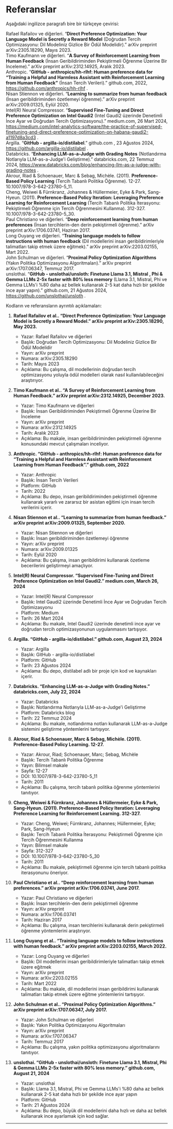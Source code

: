 # Referanslar

Aşağıdaki ingilizce paragrafı bire bir türkçeye çevirisi:

Rafael Rafailov ve diğerleri. “**Direct Preference Optimization: Your Language Model is Secretly a Reward Model** (Doğrudan Tercih Optimizasyonu: Dil Modeliniz Gizlice Bir Ödül Modelidir).” arXiv preprint arXiv:2305.18290, Mayıs 2023.  
Timo Kaufmann ve diğerleri. “**A Survey of Reinforcement Learning from Human Feedback** (İnsan Geribildiriminden Pekiştirmeli Öğrenme Üzerine Bir İnceleme).” arXiv preprint arXiv:2312.14925, Aralık 2023.  
Anthropic. “**GitHub - anthropics/hh-rlhf: Human preference data for “Training a Helpful and Harmless Assistant with Reinforcement Learning from Human Feedback”** (İnsan Tercih Verileri).” github.com, 2022, https://github.com/anthropics/hh-rlhf .  
Nisan Stiennon ve diğerleri. “**Learning to summarize from human feedback** (İnsan geribildiriminden özetlemeyi öğrenme).” arXiv preprint arXiv:2009.01325, Eylül 2020.  
Intel(R) Neural Compressor. “**Supervised Fine-Tuning and Direct Preference Optimization on Intel Gaudi2** (Intel Gaudi2 üzerinde Denetimli İnce Ayar ve Doğrudan Tercih Optimizasyonu).” medium.com, 26 Mart 2024, https://medium.com/intel-analytics-software/the-practice-of-supervised-finetuning-and-direct-preference-optimization-on-habana-gaudi2-a1197d8a3cd3 .  
Argilla. “**GitHub - argilla-io/distilabel**.” github.com , 23 Ağustos 2024, https://github.com/argilla-io/distilabel .  
Databricks. “**Enhancing LLM-as-a-Judge with Grading Notes** (Notlandırma Notlarıyla LLM-as-a-Judge'i Geliştirme).” databricks.com, 22 Temmuz 2024, https://www.databricks.com/blog/enhancing-llm-as-a-judge-with-grading-notes .  
Akrour, Riad & Schoenauer, Marc & Sebag, Michèle. (2011). **Preference-Based Policy Learning** (Tercih Tabanlı Politika Öğrenme). 12-27. 10.1007/978-3-642-23780-5_11.  
Cheng, Weiwei & Fürnkranz, Johannes & Hüllermeier, Eyke & Park, Sang-Hyeun. (2011). **Preference-Based Policy Iteration: Leveraging Preference Learning for Reinforcement Learning** (Tercih Tabanlı Politika İterasyonu: Pekiştirmeli Öğrenme için Tercih Öğrenmesini Kullanma). 312-327. 10.1007/978-3-642-23780-5_30.  
Paul Christiano ve diğerleri. “**Deep reinforcement learning from human preferences** (İnsan tercihlerin-den derin pekiştirmeli öğrenme).” arXiv preprint arXiv:1706.03741, Haziran 2017.  
Long Ouyang ve diğerleri. “**Training language models to follow instructions with human feedback** (Dil modellerini insan geribildirimleriyle talimatları takip etmek üzere eğitmek).” arXiv preprint arXiv:2203.02155, Mart 2022.  
John Schulman ve diğerleri. “**Proximal Policy Optimization Algorithms** (Yakın Politika Optimizasyonu Algoritmaları).” arXiv preprint arXiv:1707.06347, Temmuz 2017.  
unslothai. “**GitHub - unslothai/unsloth: Finetune Llama 3.1, Mistral , Phi & Gemma LLMs 2-5x faster with 80% less memory** (Llama 3.1, Mistral, Phi ve Gemma LLMs'i %80 daha az bellek kullanarak 2-5 kat daha hızlı bir şekilde ince ayar yapın).” github.com, 21 Ağustos 2024, https://github.com/unslothai/unsloth .

Kodların ve referansların ayrıntılı açıklamaları:

1. **Rafael Rafailov et al.. “Direct Preference Optimization: Your Language Model is Secretly a Reward Model.” arXiv preprint arXiv:2305.18290, May 2023.**
   - Yazar: Rafael Rafailov ve diğerleri
   - Başlık: Doğrudan Tercih Optimizasyonu: Dil Modeliniz Gizlice Bir Ödül Modelidir
   - Yayın: arXiv preprint
   - Numara: arXiv:2305.18290
   - Tarih: Mayıs 2023
   - Açıklama: Bu çalışma, dil modellerinin doğrudan tercih optimizasyonu yoluyla ödül modelleri olarak nasıl kullanılabileceğini araştırıyor.

2. **Timo Kaufmann et al.. “A Survey of Reinforcement Learning from Human Feedback.” arXiv preprint arXiv:2312.14925, December 2023.**
   - Yazar: Timo Kaufmann ve diğerleri
   - Başlık: İnsan Geribildiriminden Pekiştirmeli Öğrenme Üzerine Bir İnceleme
   - Yayın: arXiv preprint
   - Numara: arXiv:2312.14925
   - Tarih: Aralık 2023
   - Açıklama: Bu makale, insan geribildiriminden pekiştirmeli öğrenme konusundaki mevcut çalışmaları inceliyor.

3. **Anthropic. “GitHub - anthropics/hh-rlhf: Human preference data for “Training a Helpful and Harmless Assistant with Reinforcement Learning from Human Feedback”.” github.com, 2022**
   - Yazar: Anthropic
   - Başlık: İnsan Tercih Verileri
   - Platform: GitHub
   - Tarih: 2022
   - Açıklama: Bu depo, insan geribildiriminden pekiştirmeli öğrenme kullanarak yararlı ve zararsız bir asistan eğitimi için insan tercih verilerini içerir.

4. **Nisan Stiennon et al.. “Learning to summarize from human feedback.” arXiv preprint arXiv:2009.01325, September 2020.**
   - Yazar: Nisan Stiennon ve diğerleri
   - Başlık: İnsan geribildiriminden özetlemeyi öğrenme
   - Yayın: arXiv preprint
   - Numara: arXiv:2009.01325
   - Tarih: Eylül 2020
   - Açıklama: Bu çalışma, insan geribildirimi kullanarak özetleme becerilerini geliştirmeyi amaçlıyor.

5. **Intel(R) Neural Compressor. “Supervised Fine-Tuning and Direct Preference Optimization on Intel Gaudi2.” medium.com, March 26, 2024**
   - Yazar: Intel(R) Neural Compressor
   - Başlık: Intel Gaudi2 üzerinde Denetimli İnce Ayar ve Doğrudan Tercih Optimizasyonu
   - Platform: Medium
   - Tarih: 26 Mart 2024
   - Açıklama: Bu makale, Intel Gaudi2 üzerinde denetimli ince ayar ve doğrudan tercih optimizasyonunun uygulanmasını tartışıyor.

6. **Argilla. “GitHub - argilla-io/distilabel.” github.com, August 23, 2024**
   - Yazar: Argilla
   - Başlık: GitHub - argilla-io/distilabel
   - Platform: GitHub
   - Tarih: 23 Ağustos 2024
   - Açıklama: Bu depo, distilabel adlı bir proje için kod ve kaynakları içerir.

7. **Databricks. “Enhancing LLM-as-a-Judge with Grading Notes.” databricks.com, July 22, 2024**
   - Yazar: Databricks
   - Başlık: Notlandırma Notlarıyla LLM-as-a-Judge'i Geliştirme
   - Platform: Databricks blog
   - Tarih: 22 Temmuz 2024
   - Açıklama: Bu makale, notlandırma notları kullanarak LLM-as-a-Judge sistemini geliştirme yöntemlerini tartışıyor.

8. **Akrour, Riad & Schoenauer, Marc & Sebag, Michèle. (2011). Preference-Based Policy Learning. 12-27.**
   - Yazar: Akrour, Riad; Schoenauer, Marc; Sebag, Michèle
   - Başlık: Tercih Tabanlı Politika Öğrenme
   - Yayın: Bilimsel makale
   - Sayfa: 12-27
   - DOI: 10.1007/978-3-642-23780-5_11
   - Tarih: 2011
   - Açıklama: Bu çalışma, tercih tabanlı politika öğrenme yöntemlerini tanıtıyor.

9. **Cheng, Weiwei & Fürnkranz, Johannes & Hüllermeier, Eyke & Park, Sang-Hyeun. (2011). Preference-Based Policy Iteration: Leveraging Preference Learning for Reinforcement Learning. 312-327.**
   - Yazar: Cheng, Weiwei; Fürnkranz, Johannes; Hüllermeier, Eyke; Park, Sang-Hyeun
   - Başlık: Tercih Tabanlı Politika İterasyonu: Pekiştirmeli Öğrenme için Tercih Öğrenmesini Kullanma
   - Yayın: Bilimsel makale
   - Sayfa: 312-327
   - DOI: 10.1007/978-3-642-23780-5_30
   - Tarih: 2011
   - Açıklama: Bu makale, pekiştirmeli öğrenme için tercih tabanlı politika iterasyonunu öneriyor.

10. **Paul Christiano et al.. “Deep reinforcement learning from human preferences.” arXiv preprint arXiv:1706.03741, June 2017.**
    - Yazar: Paul Christiano ve diğerleri
    - Başlık: İnsan tercihlerin-den derin pekiştirmeli öğrenme
    - Yayın: arXiv preprint
    - Numara: arXiv:1706.03741
    - Tarih: Haziran 2017
    - Açıklama: Bu çalışma, insan tercihlerini kullanarak derin pekiştirmeli öğrenme yöntemlerini araştırıyor.

11. **Long Ouyang et al.. “Training language models to follow instructions with human feedback.” arXiv preprint arXiv:2203.02155, March 2022.**
    - Yazar: Long Ouyang ve diğerleri
    - Başlık: Dil modellerini insan geribildirimleriyle talimatları takip etmek üzere eğitmek
    - Yayın: arXiv preprint
    - Numara: arXiv:2203.02155
    - Tarih: Mart 2022
    - Açıklama: Bu makale, dil modellerini insan geribildirimi kullanarak talimatları takip etmek üzere eğitme yöntemlerini tartışıyor.

12. **John Schulman et al.. “Proximal Policy Optimization Algorithms.” arXiv preprint arXiv:1707.06347, July 2017.**
    - Yazar: John Schulman ve diğerleri
    - Başlık: Yakın Politika Optimizasyonu Algoritmaları
    - Yayın: arXiv preprint
    - Numara: arXiv:1707.06347
    - Tarih: Temmuz 2017
    - Açıklama: Bu çalışma, yakın politika optimizasyonu algoritmalarını tanıtıyor.

13. **unslothai. “GitHub - unslothai/unsloth: Finetune Llama 3.1, Mistral, Phi & Gemma LLMs 2-5x faster with 80% less memory.” github.com, August 21, 2024**
    - Yazar: unslothai
    - Başlık: Llama 3.1, Mistral, Phi ve Gemma LLMs'i %80 daha az bellek kullanarak 2-5 kat daha hızlı bir şekilde ince ayar yapın
    - Platform: GitHub
    - Tarih: 21 Ağustos 2024
    - Açıklama: Bu depo, büyük dil modellerini daha hızlı ve daha az bellek kullanarak ince ayarlamak için kod sağlar.

---

